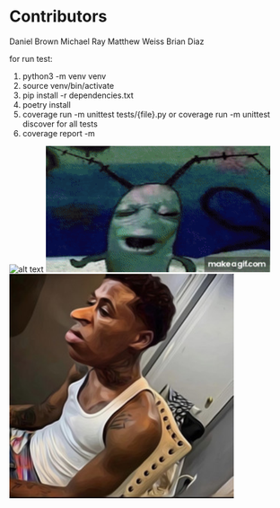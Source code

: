 # Contributors
Daniel Brown
Michael Ray
Matthew Weiss
Brian Diaz

for run test:

1. python3 -m venv venv
2. source venv/bin/activate
3. pip install -r dependencies.txt
4. poetry install
5. coverage run -m unittest tests/{file}.py or coverage run -m unittest discover for all tests
6. coverage report -m


<img src="./87bapp.gif" alt="alt text" width="400">
<img src="./goofy-ahh-gif-1.gif" alt="alt text" width="400">
<img src="./gasddffas.jpeg" alt="alt text" width="400">
